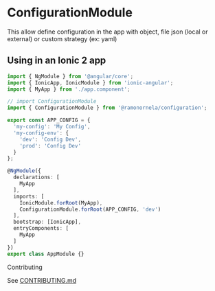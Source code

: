 # ConfigurationModule

This allow define configuration in the app with object, file json (local or external) or custom strategy (ex: yaml)

## Using  in an Ionic 2 app

```typescript
import { NgModule } from '@angular/core';
import { IonicApp, IonicModule } from 'ionic-angular';
import { MyApp } from './app.component';

// import ConfigurationModule
import { ConfigurationModule } from '@ramonornela/configuration';

export const APP_CONFIG = {
  'my-config': 'My Config',
  'my-config-env': {
    'dev': 'Config Dev',
    'prod': 'Config Dev'
  }
};

@NgModule({
  declarations: [
    MyApp
  ],
  imports: [
    IonicModule.forRoot(MyApp),
    ConfigurationModule.forRoot(APP_CONFIG, 'dev')
  ],
  bootstrap: [IonicApp],
  entryComponents: [
    MyApp
  ]
})
export class AppModule {}
```

Contributing

See [CONTRIBUTING.md](https://github.com/ramonornela/configuration/blob/master/.github/CONTRIBUTING.md)
